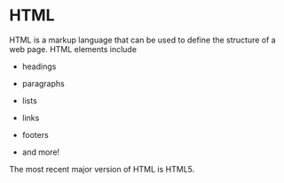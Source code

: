 # HTML

HTML is a markup language that can be used to define the structure of a web page. HTML elements include

* headings
* paragraphs
* lists
* links
* footers
* and more!

The most recent major version of HTML is HTML5.

